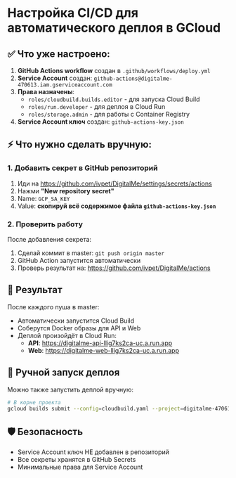 # Настройка CI/CD для автоматического деплоя в GCloud

## ✅ Что уже настроено:

1. **GitHub Actions workflow** создан в `.github/workflows/deploy.yml`
2. **Service Account** создан: `github-actions@digitalme-470613.iam.gserviceaccount.com`
3. **Права назначены**:
   - `roles/cloudbuild.builds.editor` - для запуска Cloud Build
   - `roles/run.developer` - для деплоя в Cloud Run  
   - `roles/storage.admin` - для работы с Container Registry
4. **Service Account ключ** создан: `github-actions-key.json`

## ⚡ Что нужно сделать вручную:

### 1. Добавить секрет в GitHub репозиторий

1. Иди на https://github.com/ivpet/DigitalMe/settings/secrets/actions
2. Нажми **"New repository secret"**
3. Name: `GCP_SA_KEY`
4. Value: **скопируй всё содержимое файла `github-actions-key.json`**

### 2. Проверить работу

После добавления секрета:
1. Сделай коммит в master: `git push origin master`
2. GitHub Action запустится автоматически
3. Проверь результат на: https://github.com/ivpet/DigitalMe/actions

## 🚀 Результат

После каждого пуша в master:
- Автоматически запустится Cloud Build
- Соберутся Docker образы для API и Web
- Деплой произойдёт в Cloud Run:
  - **API**: https://digitalme-api-llig7ks2ca-uc.a.run.app
  - **Web**: https://digitalme-web-llig7ks2ca-uc.a.run.app

## 🔧 Ручной запуск деплоя

Можно также запустить деплой вручную:
```bash
# В корне проекта
gcloud builds submit --config=cloudbuild.yaml --project=digitalme-470613
```

## 🛡️ Безопасность

- Service Account ключ НЕ добавлен в репозиторий
- Все секреты хранятся в GitHub Secrets
- Минимальные права для Service Account